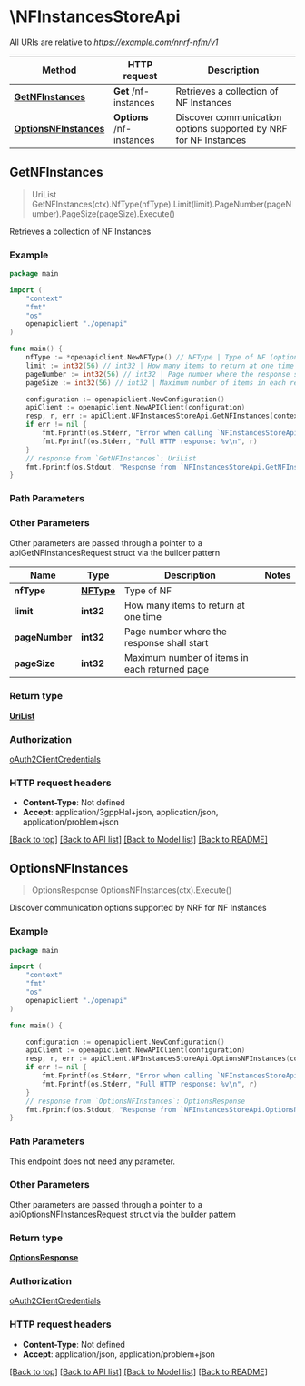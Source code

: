 # \NFInstancesStoreApi

All URIs are relative to *https://example.com/nnrf-nfm/v1*

Method | HTTP request | Description
------------- | ------------- | -------------
[**GetNFInstances**](NFInstancesStoreApi.md#GetNFInstances) | **Get** /nf-instances | Retrieves a collection of NF Instances
[**OptionsNFInstances**](NFInstancesStoreApi.md#OptionsNFInstances) | **Options** /nf-instances | Discover communication options supported by NRF for NF Instances



## GetNFInstances

> UriList GetNFInstances(ctx).NfType(nfType).Limit(limit).PageNumber(pageNumber).PageSize(pageSize).Execute()

Retrieves a collection of NF Instances

### Example

```go
package main

import (
    "context"
    "fmt"
    "os"
    openapiclient "./openapi"
)

func main() {
    nfType := *openapiclient.NewNFType() // NFType | Type of NF (optional)
    limit := int32(56) // int32 | How many items to return at one time (optional)
    pageNumber := int32(56) // int32 | Page number where the response shall start (optional)
    pageSize := int32(56) // int32 | Maximum number of items in each returned page (optional)

    configuration := openapiclient.NewConfiguration()
    apiClient := openapiclient.NewAPIClient(configuration)
    resp, r, err := apiClient.NFInstancesStoreApi.GetNFInstances(context.Background()).NfType(nfType).Limit(limit).PageNumber(pageNumber).PageSize(pageSize).Execute()
    if err != nil {
        fmt.Fprintf(os.Stderr, "Error when calling `NFInstancesStoreApi.GetNFInstances``: %v\n", err)
        fmt.Fprintf(os.Stderr, "Full HTTP response: %v\n", r)
    }
    // response from `GetNFInstances`: UriList
    fmt.Fprintf(os.Stdout, "Response from `NFInstancesStoreApi.GetNFInstances`: %v\n", resp)
}
```

### Path Parameters



### Other Parameters

Other parameters are passed through a pointer to a apiGetNFInstancesRequest struct via the builder pattern


Name | Type | Description  | Notes
------------- | ------------- | ------------- | -------------
 **nfType** | [**NFType**](NFType.md) | Type of NF | 
 **limit** | **int32** | How many items to return at one time | 
 **pageNumber** | **int32** | Page number where the response shall start | 
 **pageSize** | **int32** | Maximum number of items in each returned page | 

### Return type

[**UriList**](UriList.md)

### Authorization

[oAuth2ClientCredentials](../README.md#oAuth2ClientCredentials)

### HTTP request headers

- **Content-Type**: Not defined
- **Accept**: application/3gppHal+json, application/json, application/problem+json

[[Back to top]](#) [[Back to API list]](../README.md#documentation-for-api-endpoints)
[[Back to Model list]](../README.md#documentation-for-models)
[[Back to README]](../README.md)


## OptionsNFInstances

> OptionsResponse OptionsNFInstances(ctx).Execute()

Discover communication options supported by NRF for NF Instances

### Example

```go
package main

import (
    "context"
    "fmt"
    "os"
    openapiclient "./openapi"
)

func main() {

    configuration := openapiclient.NewConfiguration()
    apiClient := openapiclient.NewAPIClient(configuration)
    resp, r, err := apiClient.NFInstancesStoreApi.OptionsNFInstances(context.Background()).Execute()
    if err != nil {
        fmt.Fprintf(os.Stderr, "Error when calling `NFInstancesStoreApi.OptionsNFInstances``: %v\n", err)
        fmt.Fprintf(os.Stderr, "Full HTTP response: %v\n", r)
    }
    // response from `OptionsNFInstances`: OptionsResponse
    fmt.Fprintf(os.Stdout, "Response from `NFInstancesStoreApi.OptionsNFInstances`: %v\n", resp)
}
```

### Path Parameters

This endpoint does not need any parameter.

### Other Parameters

Other parameters are passed through a pointer to a apiOptionsNFInstancesRequest struct via the builder pattern


### Return type

[**OptionsResponse**](OptionsResponse.md)

### Authorization

[oAuth2ClientCredentials](../README.md#oAuth2ClientCredentials)

### HTTP request headers

- **Content-Type**: Not defined
- **Accept**: application/json, application/problem+json

[[Back to top]](#) [[Back to API list]](../README.md#documentation-for-api-endpoints)
[[Back to Model list]](../README.md#documentation-for-models)
[[Back to README]](../README.md)

